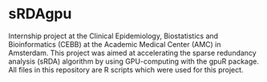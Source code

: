 # sRDAgpu
Internship project at the Clinical Epidemiology, Biostatistics and Bioinformatics (CEBB) at the Academic Medical Center (AMC) in Amsterdam. 
This project was aimed at accelerating the sparse redundancy analysis (sRDA) algorithm by using GPU-computing with the gpuR package.
All files in this repository are R scripts which were used for this project.
